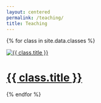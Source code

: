 ```yaml
---
layout: centered
permalink: /teaching/
title: Teaching
---
```


<div class="gallery">

{% for class in site.data.classes %}

<div class="project">
<div class="thumbnail">
<a href="{{ site.url }}/{{ class.url }}">
<img class="thumbnail" src="{{ site.baseurl }}/assets/img/teaching/{{ class.img }}" alt="{{ class.title }}" size="100%" />

<span>
<h1>{{ class.title }}</h1>
</span>

</a>
</div>
</div>

{% endfor %}

</div>
